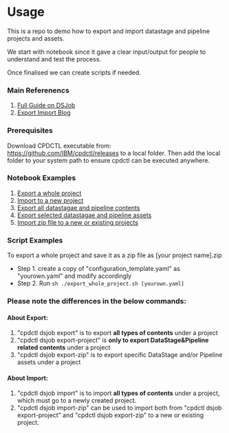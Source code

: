# Usage

This is a repo to demo how to export and import datastage and pipeline projects and assets.

We start with notebook since it gave a clear input/output for people to understand and test the process. 

Once finalised we can create scripts if needed. 

### Main Referenencs
1. [Full Guide on DSJob](https://github.com/IBM/DataStage/blob/main/dsjob/dsjob.4.8.5.md)
2. [Export Import Blog](https://github.com/IBM/DataStage/blob/main/dsjob/blogs/export-import.md)

### Prerequisites
Download CPDCTL executable from: https://github.com/IBM/cpdctl/releases to a local folder. 
Then add the local folder to your system path to ensure cpdctl can be executed anywhere.

### Notebook Examples
1. [Export a whole project](./export_whole_project.sh)
2. [Import to a new project](./import_whole_project.ipynb)
3. [Export all datastagae and pipeline contents](./export_ds_wp_project.ipynb)
4. [Export selected datastagae and pipeline assets](./export_assets.ipynb)
5. [Import zip file to a new or existing projects](./import_zip_2_project.ipynb)

### Script Examples
To export a whole project and save it as a zip file as [your project name].zip
- Step 1. create a copy of "configuration_template.yaml" as "yourown.yaml" and modify accordingly
- Step 2. Run
```sh ./export_whole_project.sh [yourown.yaml]```
  

### Please note the differences in the below commands:

#### About Export:
1. "cpdctl dsjob export" is to export **all types of contents** under a project
2. "cpdctl dsjob export-project" is **only to export DataStage&Pipeline related contents** under a project
3. "cpdctl dsjob export-zip" is to export specific DataStage and/or Pipeline assets under a project
   
#### About Import:
1. "cpdctl dsjob import" is to import **all types of contents** under a project, which must go to a newly created project.
2. "cpdctl dsjob import-zip" can be used to import both from  "cpdctl dsjob export-project" and "cpdctl dsjob export-zip" to a new or existing project.


